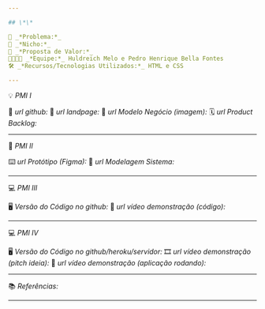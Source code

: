 ```yaml
---

## \*\*

🙁 _*Problema:*_
🙂 _*Nicho:*_
🎁 _*Proposta de Valor:*_
🧑‍💻👩‍💻 _*Equipe:*_ Huldreich Melo e Pedro Henrique Bella Fontes
🛠️ _*Recursos/Tecnologias Utilizados:*_ HTML e CSS

---
```


💡 _PMI I_

🔗 _*url github:*_
🛬 _*url landpage:*_
🤝 _*url Modelo Negócio (imagem):*_
🗓️ _*url Product Backlog:*_

---

📲 _PMI II_

⌨️ _*url Protótipo (Figma):*_
📝 _*url Modelagem Sistema:*_

---

💻 _PMI III_

🖥️ _*Versão do Código no github:*_
🎥 _*url vídeo demonstração (código):*_

---

💻 _PMI IV_

🖥️ _*Versão do Código no github/heroku/servidor:*_
🎞️ _*url vídeo demonstração (pitch ideia):*_
🎥 _*url vídeo demonstração (aplicação rodando):*_

---

📚 _Referências:_

---
